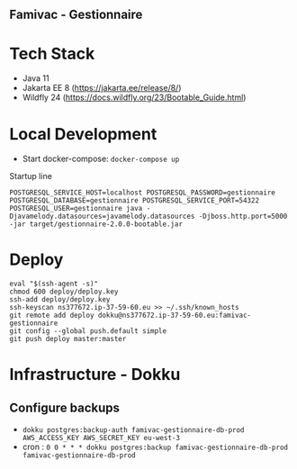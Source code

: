 Famivac - Gestionnaire
---

# Tech Stack

- Java 11
- Jakarta EE 8 (https://jakarta.ee/release/8/)
- Wildfly 24 (https://docs.wildfly.org/23/Bootable_Guide.html)

# Local Development

- Start docker-compose: `docker-compose up`

Startup line

```shell
POSTGRESQL_SERVICE_HOST=localhost POSTGRESQL_PASSWORD=gestionnaire POSTGRESQL_DATABASE=gestionnaire POSTGRESQL_SERVICE_PORT=54322 POSTGRESQL_USER=gestionnaire java -Djavamelody.datasources=javamelody.datasources -Djboss.http.port=5000 -jar target/gestionnaire-2.0.0-bootable.jar
```

# Deploy

```shell
eval "$(ssh-agent -s)"
chmod 600 deploy/deploy.key
ssh-add deploy/deploy.key
ssh-keyscan ns377672.ip-37-59-60.eu >> ~/.ssh/known_hosts
git remote add deploy dokku@ns377672.ip-37-59-60.eu:famivac-gestionnaire
git config --global push.default simple
git push deploy master:master
```

# Infrastructure - Dokku

## Configure backups

- `dokku postgres:backup-auth famivac-gestionnaire-db-prod AWS_ACCESS_KEY AWS_SECRET_KEY eu-west-3`
- cron : `0 0 * * * dokku postgres:backup famivac-gestionnaire-db-prod famivac-gestionnaire-db-prod`